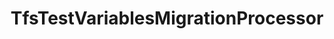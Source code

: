 ---
optionsClassName: TfsTestVariablesMigrationProcessorOptions
optionsClassFullName: MigrationTools.Processors.TfsTestVariablesMigrationProcessorOptions
configurationSamples:
- name: defaults
  order: 2
  description: 
  code: There are no defaults! Check the sample for options!
  sampleFor: MigrationTools.Processors.TfsTestVariablesMigrationProcessorOptions
- name: sample
  order: 1
  description: 
  code: There is no sample, but you can check the classic below for a general feel.
  sampleFor: MigrationTools.Processors.TfsTestVariablesMigrationProcessorOptions
- name: classic
  order: 3
  description: 
  code: >-
    {
      "$type": "TfsTestVariablesMigrationProcessorOptions",
      "Enabled": false,
      "Processor": "TestVariablesMigrationContext",
      "SourceName": null,
      "TargetName": null
    }
  sampleFor: MigrationTools.Processors.TfsTestVariablesMigrationProcessorOptions
description: This processor can migrate test variables that are defined in the test plans / suites. This must run before `TestPlansAndSuitesMigrationConfig`.
className: TfsTestVariablesMigrationProcessor
typeName: Processors
architecture: 
options:
- parameterName: Enabled
  type: Boolean
  description: If set to `true` then the processor will run. Set to `false` and the processor will not run.
  defaultValue: missing XML code comments
- parameterName: Processor
  type: String
  description: Gets the processor identifier for test variables migration.
  defaultValue: missing XML code comments
- parameterName: SourceName
  type: String
  description: This is the `IEndpoint` that will be used as the source of the Migration. Can be null for a write only processor.
  defaultValue: missing XML code comments
- parameterName: TargetName
  type: String
  description: This is the `IEndpoint` that will be used as the Target of the Migration. Can be null for a read only processor.
  defaultValue: missing XML code comments
status: Beta
processingTarget: Suites & Plans
classFile: src/MigrationTools.Clients.TfsObjectModel/Processors/TfsTestVariablesMigrationProcessor.cs
optionsClassFile: src/MigrationTools.Clients.TfsObjectModel/Processors/TfsTestVariablesMigrationProcessorOptions.cs
notes:
  exists: false
  path: docs/Reference/Processors/TfsTestVariablesMigrationProcessor-notes.md
  markdown: ''

redirectFrom:
- /Reference/Processors/TfsTestVariablesMigrationProcessorOptions/
layout: reference
toc: true
permalink: /Reference/Processors/TfsTestVariablesMigrationProcessor/
title: TfsTestVariablesMigrationProcessor
categories:
- Processors
- 
topics:
- topic: notes
  path: docs/Reference/Processors/TfsTestVariablesMigrationProcessor-notes.md
  exists: false
  markdown: ''
- topic: introduction
  path: docs/Reference/Processors/TfsTestVariablesMigrationProcessor-introduction.md
  exists: false
  markdown: ''

---